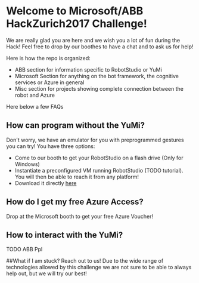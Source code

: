

# Welcome to Microsoft/ABB HackZurich2017 Challenge!

We are really glad you are here and we wish you a lot of fun during the Hack! Feel free to drop by our boothes to have a chat and to ask us for help!

Here is how the repo is organized:
* ABB section for information specific to RobotStudio or YuMi
* Microsoft Section for anything on the bot framework, the cognitive services or Azure in general
* Misc section for projects showing complete connection between the robot and Azure

Here below a few FAQs

## How can program without the YuMi?
Don't worry, we have an emulator for you with preprogrammed gestures you can try! You have three options:
* Come to our booth to get your RobotStudio on a flash drive (Only for Windows)
* Instantiate a preconfigured VM running RobotStudio (TODO tutorial). You will then be able to reach it from any platform!
* Download it directly [here](http://new.abb.com/products/robotics/robotstudio/downloads) 

## How do I get my free Azure Access?
Drop at the Microsoft booth to get your free Azure Voucher!

## How to interact with the YuMi?
TODO ABB Ppl

##What if I am stuck?
Reach out to us! Due to the wide range of technologies allowed by this challenge we are not sure to be able to always help out, but we will try our best!



